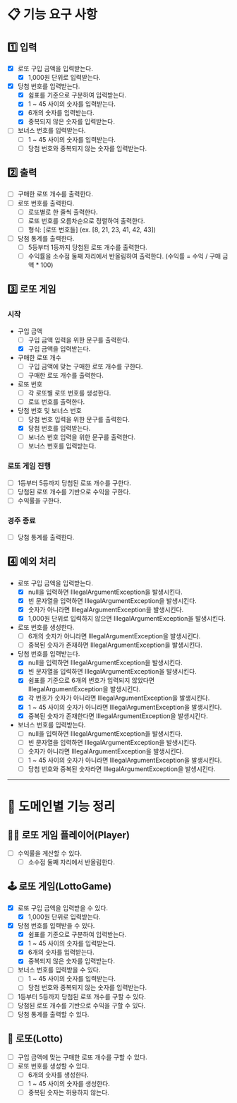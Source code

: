 # 📋 기능 요구 사항
## 1️⃣ 입력
- [X] 로또 구입 금액을 입력받는다.
    - [X] 1,000원 단위로 입력받는다.
- [X] 당첨 번호를 입력받는다.
    - [X] 쉼표를 기준으로 구분하여 입력받는다.
    - [X] 1 ~ 45 사이의 숫자를 입력받는다.
    - [X] 6개의 숫자를 입력받는다.
    - [X] 중복되지 않은 숫자를 입력받는다.
- [ ] 보너스 번호를 입력받는다.
    - [ ] 1 ~ 45 사이의 숫자를 입력받는다.
    - [ ] 당첨 번호와 중복되지 않는 숫자를 입력받는다.

## 2️⃣ 출력
- [ ] 구매한 로또 개수를 출력한다.
- [ ] 로또 번호를 출력한다.
    - [ ] 로또별로 한 줄씩 출력한다.
    - [ ] 로또 번호를 오름차순으로 정렬하여 출력한다.
    - [ ] 형식: [로또 번호들] (ex. [8, 21, 23, 41, 42, 43])
- [ ] 당첨 통계를 출력한다.
    - [ ] 5등부터 1등까지 당첨된 로또 개수를 출력한다.
    - [ ] 수익률을 소수점 둘째 자리에서 반올림하여 출력한다. (수익률 = 수익 / 구매 금액 * 100)

## 3️⃣ 로또 게임
### 시작
- 구입 금액
    - [ ] 구입 금액 입력을 위한 문구를 출력한다.
    - [X] 구입 금액을 입력받는다.
- 구매한 로또 개수
    - [ ] 구입 금액에 맞는 구매한 로또 개수를 구한다.
    - [ ] 구매한 로또 개수를 출력한다.
- 로또 번호
    - [ ] 각 로또별 로또 번호를 생성한다.
    - [ ] 로또 번호를 출력한다.
- 당첨 번호 및 보너스 번호
    - [ ] 당첨 번호 입력을 위한 문구를 출력한다.
    - [X] 당첨 번호를 입력받는다.
    - [ ] 보너스 번호 입력을 위한 문구를 출력한다.
    - [ ] 보너스 번호를 입력받는다.

### 로또 게임 진행
- [ ] 1등부터 5등까지 당첨된 로또 개수를 구한다.
- [ ] 당첨된 로또 개수를 기반으로 수익을 구한다.
- [ ] 수익률을 구한다.

### 경주 종료
- [ ] 당첨 통계를 출력한다.

## 4️⃣ 예외 처리
- 로또 구입 금액을 입력받는다.
    - [X] null을 입력하면 IllegalArgumentException을 발생시킨다.
    - [X] 빈 문자열을 입력하면 IllegalArgumentException을 발생시킨다.
    - [X] 숫자가 아니라면 IllegalArgumentException을 발생시킨다.
    - [X] 1,000원 단위로 입력하지 않으면 IllegalArgumentException을 발생시킨다.
- 로또 번호를 생성한다.
    - [ ] 6개의 숫자가 아니라면 IllegalArgumentException을 발생시킨다.
    - [ ] 중복된 숫자가 존재하면 IllegalArgumentException을 발생시킨다.
- 당첨 번호를 입력받는다.
    - [X] null을 입력하면 IllegalArgumentException을 발생시킨다.
    - [X] 빈 문자열을 입력하면 IllegalArgumentException을 발생시킨다.
    - [X] 쉼표를 기준으로 6개의 번호가 입력되지 않았다면 IllegalArgumentException을 발생시킨다.
    - [X] 각 번호가 숫자가 아니라면 IllegalArgumentException을 발생시킨다.
    - [X] 1 ~ 45 사이의 숫자가 아니라면 IllegalArgumentException을 발생시킨다.
    - [X] 중복된 숫자가 존재한다면 IllegalArgumentException을 발생시킨다.
- 보너스 번호를 입력받는다.
    - [ ] null을 입력하면 IllegalArgumentException을 발생시킨다.
    - [ ] 빈 문자열을 입력하면 IllegalArgumentException을 발생시킨다.
    - [ ] 숫자가 아니라면 IllegalArgumentException을 발생시킨다.
    - [ ] 1 ~ 45 사이의 숫자가 아니라면 IllegalArgumentException을 발생시킨다.
    - [ ] 당첨 번호와 중복된 숫자라면 IllegalArgumentException을 발생시킨다.

---

# 📂 도메인별 기능 정리

## 🙎‍♂️ 로또 게임 플레이어(Player)
- [ ] 수익률을 계산할 수 있다.
    - [ ] 소수점 둘째 자리에서 반올림한다.

## 🕹️ 로또 게임(LottoGame)
- [X] 로또 구입 금액을 입력받을 수 있다.
    - [X] 1,000원 단위로 입력받는다.
- [X] 당첨 번호를 입력받을 수 있다.
    - [X] 쉼표를 기준으로 구분하여 입력받는다.
    - [X] 1 ~ 45 사이의 숫자를 입력받는다.
    - [X] 6개의 숫자를 입력받는다.
    - [X] 중복되지 않은 숫자를 입력받는다.
- [ ] 보너스 번호를 입력받을 수 있다.
    - [ ] 1 ~ 45 사이의 숫자를 입력받는다.
    - [ ] 당첨 번호와 중복되지 않는 숫자를 입력받는다.
- [ ] 1등부터 5등까지 당첨된 로또 개수를 구할 수 있다.
- [ ] 당첨된 로또 개수를 기반으로 수익을 구할 수 있다.
- [ ] 당첨 통계를 출력할 수 있다.

## 📝 로또(Lotto)
- [ ] 구입 금액에 맞는 구매한 로또 개수를 구할 수 있다.
- [ ] 로또 번호를 생성할 수 있다.
    - [ ] 6개의 숫자를 생성한다.
    - [ ] 1 ~ 45 사이의 숫자를 생성한다.
    - [ ] 중복된 숫자는 허용하지 않는다.